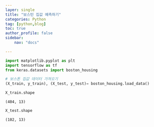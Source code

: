 ```yaml
---
layer: single
title: "보스턴 집값 예측하기"
categories: Python
tag: [python,blog]
toc: true
author_profile: false
sidebar: 
    nav: "docs"

---
```


```python
import matplotlib.pyplot as plt
import tensorflow as tf
from keras.datasets import boston_housing

# 보스톤 집값 데이터 가져오기
(X_train, y_train), (X_test, y_test)= boston_housing.load_data()
```

```python
X_train.shape
```

    (404, 13)

```python
X_test.shape
```

    (102, 13)

```python


```
